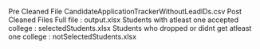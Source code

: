 Pre Cleaned File
    CandidateApplicationTrackerWithoutLeadIDs.csv
Post Cleaned Files
    Full file : output.xlsx
    Students with atleast one accepted college : selectedStudents.xlsx
    Students who dropped or didnt get atleast one college : notSelectedStudents.xlsx